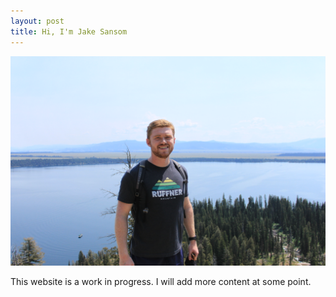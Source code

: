 ```yaml
---
layout: post
title: Hi, I'm Jake Sansom
---
```


![Hiking in Grand Tetons National Park](../_content/profile.JPG "Hiking in Grand Tetons National Park")

This website is a work in progress. I will add more content at some point.